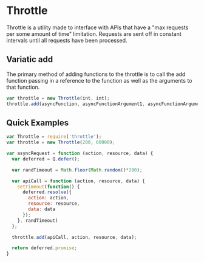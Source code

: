 # Throttle

Throttle is a utility made to interface with APIs that have a "max requests per some amount of time" limitation. Requests are sent off in constant intervals until all requests have been processed.

## Variatic add

The primary method of adding functions to the throttle is to call the add function passing in a reference to the function as well as the arguments to that function.

```javascript
var throttle = new Throttle(int, int);
throttle.add(asyncFunction, asyncFunctionArgument1, asyncFunctionArgument2, ...);
```

## Quick Examples

```javascript
var Throttle = require('throttle');
var throttle = new Throttle(200, 60000);

var asyncRequest = function (action, resource, data) {
  var deferred = Q.defer();

  var randTimeout = Math.floor(Math.random()*200);

  var apiCall = function (action, resource, data) {
    setTimeout(function() {
      deferred.resolve({
        action: action,
        resource: resource,
        data: data
      });
    }, randTimeout)
  };

  throttle.add(apiCall, action, resource, data);

  return deferred.promise;
}
```